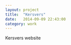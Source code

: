 ```yaml
---
layout: project
title:  "Kersvers"
date:   2014-09-09 22:43:00
category: work
---
```

Kersvers website